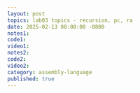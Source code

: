 ```yaml
---
layout: post
topics: lab03 topics - recursion, pc, ra
date: 2025-02-13 08:00:00 -0800
notes1: 
code1: 
video1: 
notes2: 
code2: 
video2: 
category: assembly-language
published: true
---
```

